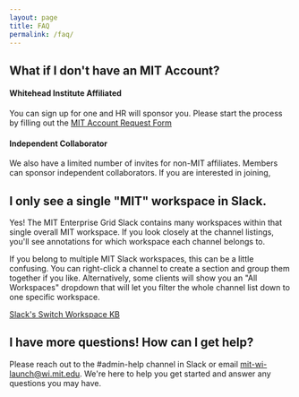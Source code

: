 ```yaml
---
layout: page
title: FAQ
permalink: /faq/
---
```

## What if I don't have an MIT Account?

#### Whitehead Institute Affiliated
You can sign up for one and HR will sponsor you. Please start the process
by filling out the [MIT Account Request Form](https://ithelp.wi.mit.edu/support/catalog/items/46)

#### Independent Collaborator
We also have a limited number of invites for non-MIT affiliates. Members can sponsor independent collaborators. If you are interested in joining,

## I only see a single "MIT" workspace in Slack.

Yes! The MIT Enterprise Grid Slack contains many workspaces within that single overall MIT workspace. If you look closely at the channel listings, you'll see annotations for which workspace each channel belongs to.

If you belong to multiple MIT Slack workspaces, this can be a little confusing. You can right-click a channel to create a section and group them together if you like. Alternatively, some clients will show you an "All Workspaces" dropdown that will let you filter the whole channel list down to one specific workspace.

[Slack's Switch Workspace KB](https://slack.com/help/articles/1500002200741-Switch-between-workspaces)


## I have more questions! How can I get help?

Please reach out to the #admin-help channel in Slack or email mit-wi-launch@wi.mit.edu. We're here to help you get started and answer any questions you may have. 
